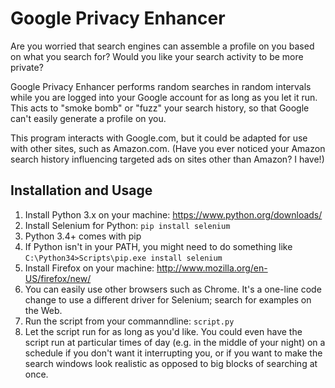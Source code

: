 Google Privacy Enhancer
=====================

Are you worried that search engines can assemble a profile on you based on what you search for? Would you like your search activity to be more private?

Google Privacy Enhancer performs random searches in random intervals while you are logged into your Google account for as long as you let it run. This acts to "smoke bomb" or "fuzz" your search history, so that Google can't easily generate a profile on you.

This program interacts with Google.com, but it could be adapted for use with other sites, such as Amazon.com. (Have you ever noticed your Amazon search history influencing targeted ads on sites other than Amazon? I have!)

Installation and Usage
------------

1. Install Python 3.x on your machine: https://www.python.org/downloads/
2. Install Selenium for Python: `pip install selenium`
  3. Python 3.4+ comes with pip
  4. If Python isn't in your PATH, you might need to do something like `C:\Python34>Scripts\pip.exe install selenium`
3. Install Firefox on your machine: http://www.mozilla.org/en-US/firefox/new/
  4. You can easily use other browsers such as Chrome. It's a one-line code change to use a different driver for Selenium; search for examples on the Web.
4. Run the script from your commanndline: `script.py`
5. Let the script run for as long as you'd like. You could even have the script run at particular times of day (e.g. in the middle of your night) on a schedule if you don't want it interrupting you, or if you want to make the search windows look realistic as opposed to big blocks of searching at once.
